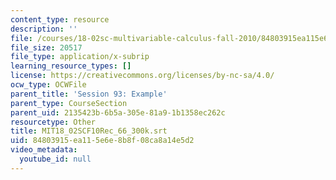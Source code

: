 ```yaml
---
content_type: resource
description: ''
file: /courses/18-02sc-multivariable-calculus-fall-2010/84803915ea115e6e8b8f08ca8a14e5d2_MIT18_02SCF10Rec_66_300k.vtt
file_size: 20517
file_type: application/x-subrip
learning_resource_types: []
license: https://creativecommons.org/licenses/by-nc-sa/4.0/
ocw_type: OCWFile
parent_title: 'Session 93: Example'
parent_type: CourseSection
parent_uid: 2135423b-6b5a-305e-81a9-1b1358ec262c
resourcetype: Other
title: MIT18_02SCF10Rec_66_300k.srt
uid: 84803915-ea11-5e6e-8b8f-08ca8a14e5d2
video_metadata:
  youtube_id: null
---
```

